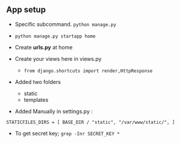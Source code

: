 ## App setup

-  Specific subcommand. 
``python manage.py``

- `python manage.py startapp home `
- Create <b>urls.py</b> at home
- Create your views here in views.py
    -  ``from django.shortcuts import render,HttpResponse``
- Added two folders
    - static
    - templates

- Added Manually in settings.py : 

``STATICFILES_DIRS = [
    BASE_DIR / "static",
    "/var/www/static/",
]
``

- To get secret key; ``grep -Inr SECRET_KEY *``